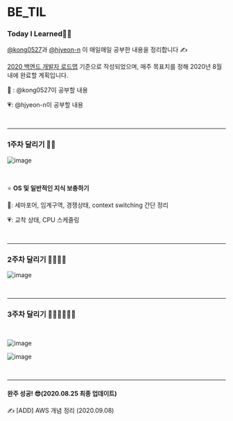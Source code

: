 # BE_TIL
### Today I Learned🤸‍♀️

[@kong0527](https://github.com/kong0527)과 [@hjyeon-n](https://github.com/hjyeon-n) 이 매일매일 공부한 내용을 정리합니다 ✍

[2020 백엔드 개발자 로드맵](https://github.com/devJang/developer-roadmap/blob/master/pdf/backend.pdf) 기준으로 작성되었으며, 매주 목표치를 정해 2020년 8월 내에 완료할 계획입니다.

💚 : @kong0527이 공부할 내용

💗:  @hjyeon-n이 공부할 내용

<br>

<hr>

### 1주차 달리기 🏃‍♀️

![image](https://user-images.githubusercontent.com/62419307/89412499-2d992700-d762-11ea-96f2-94a7283f841f.png)

<br>

⭐ **OS 및 일반적인 지식 보충하기**

💚: 세마포어, 임계구역, 경쟁상태, context switching  간단 정리

💗: 교착 상태, CPU 스케줄링 

<br>

<hr>

### 2주차 달리기 🏃‍♀️👩‍🦽

![image](https://user-images.githubusercontent.com/62419307/89760674-ce536200-db27-11ea-87dd-76d14bc34bb1.png)

<br>

<hr>

### 3주차 달리기 🏃‍♀️👩‍🦽🚴‍♂️

<br>

![image](https://user-images.githubusercontent.com/62419307/90352471-73b58b00-e07e-11ea-9fd1-e5e25ab4273b.png)

![image](https://user-images.githubusercontent.com/62419307/90352809-60ef8600-e07f-11ea-85db-f30432c0f3d4.png)

<br>

<hr>

#### 완주 성공! 😎(2020.08.25 최종 업데이트)


✍ [ADD] AWS 개념 정리 (2020.09.08)
